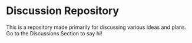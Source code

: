 # Discussion Repository
This is a repository made primarily for discussing various ideas and plans. Go to the Discussions Section to say hi!
